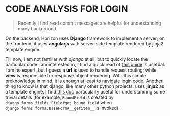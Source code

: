 # CODE ANALYSIS FOR LOGIN

> Recently I find read commit messages are helpful for understanding many background

On the backend, Horizon uses **Django** framework to implement a server; on the frontend, it uses **angularjs** with server-side template rendered by jinja2 template engine.

Till now, I am not familiar with *django* at all, but to quickly locate the particular code I am interested in, I find a quick read of [this guide](https://docs.djangoproject.com/en/2.1/intro/tutorial01/) is usefual. I am no expert, but I guess a **url** is used to handle request routing; while **view** is responsible for response object rendering. With this simple preknowledge in mind, it is enough at least to navigate login code. Another thing to know is that django, like many other python projects, uses **jinja2** as a template engine. I find [this doc](http://jinja.pocoo.org/docs/2.10/templates/#template-designer-documentation) particularly useful for understanding some trivial details (for example, `BoundField` is created by `django.forms.fields.Field#get_bound_field` when `django.forms.forms.BaseForm#__getitem__` is invoked).

